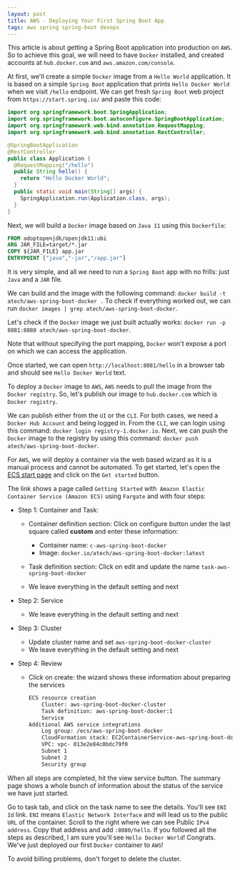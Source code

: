 ```yaml
---
layout: post
title: AWS - Deploying Your First Spring Boot App
tags: aws spring spring-boot devops
---
```


This article is about getting a Spring Boot application into production on `AWS`. So to achieve this goal, we will need to have `Docker` installed, and created accounts at `hub.docker.com` and `aws.amazon.com/console`.

At first, we'll create a simple `Docker` image from a `Hello World` application. It is based on a simple `Spring Boot` application that prints `Hello Docker World` when we visit `/hello` endpoint. We can get fresh `Spring Boot` web project from `https://start.spring.io/` and paste this code:

```java
import org.springframework.boot.SpringApplication;
import org.springframework.boot.autoconfigure.SpringBootApplication;
import org.springframework.web.bind.annotation.RequestMapping;
import org.springframework.web.bind.annotation.RestController;

@SpringBootApplication
@RestController
public class Application {
  @RequestMapping("/hello")
  public String hello() {
    return "Hello Docker World";
  }
  public static void main(String[] args) {
    SpringApplication.run(Application.class, args);
  }
}
```

Next, we will build a `Docker` image based on `Java 11` using this `Dockerfile`:

```dockerfile
FROM adoptopenjdk/openjdk11:ubi
ARG JAR_FILE=target/*.jar
COPY ${JAR_FILE} app.jar
ENTRYPOINT ["java","-jar","/app.jar"]
```

It is very simple, and all we need to run a `Spring Boot` app with no frills: just `Java` and a `JAR` file. 

We can build and the image with the following command: `docker build -t atech/aws-spring-boot-docker .` To check if everything worked out, we can run `docker images | grep atech/aws-spring-boot-docker`.

Let's check if the `Docker` image we just built actually works: `docker run -p 8081:8080 atech/aws-spring-boot-docker`.

Note that without specifying the port mapping, `Docker` won't expose a port on which we can access the application.

Once started, we can open `http://localhost:8081/hello` in a browser tab and should see `Hello Docker World` text.

To deploy a `Docker` image to `AWS`, `AWS` needs to pull the image from the `Docker registry`. So, let's publish our image to `hub.docker.com` which is `Docker registry`. 

We can publish either from the `UI` or the `CLI`. For both cases, we need a `Docker Hub Account` and being logged in. From the `CLI`, we can login using this command: `docker login registry-1.docker.io`.  Next, we can push the `Docker` image to the registry by using this command: `docker push atech/aws-spring-boot-docker`.

For `AWS`, we will deploy a container via the web based wizard as it is a manual process and cannot be automated. To get started, let's open the [ECS start page](https://console.aws.amazon.com/ecs/home) and click on the `Get started` button.

The link shows a page called `Getting Started` with` Amazon Elastic Container Service (Amazon ECS)` using `Fargate` and with four steps: 

- Step 1: Container and Task: 

  - Container definition section: Click on configure button under the last square called **custom** and enter these information:
    - Container name: `c-aws-spring-boot-docker`
    - Image: `docker.io/atech/aws-spring-boot-docker:latest`

  - Task definition section: Click on edit and update the name `task-aws-spring-boot-docker`
  - We leave everything in the default setting and next

- Step 2: Service

  - We leave everything in the default setting and next

- Step 3: Cluster

  - Update cluster name and set `aws-spring-boot-docker-cluster`
  - We leave everything in the default setting and next

- Step 4: Review 

  - Click on create: the wizard shows these information about preparing the services

    ```sh
    ECS resource creation
        Cluster: aws-spring-boot-docker-cluster
        Task definition: aws-spring-boot-docker:1
        Service
    Additional AWS service integrations
    	Log group: /ecs/aws-spring-boot-docker
    	CloudFormation stack: EC2ContainerService-aws-spring-boot-docker-cluster
    	VPC: vpc- 013e2e84c0bdc79f0
    	Subnet 1
    	Subnet 2
    	Security group
    ```

When all steps are completed, hit the view service button. The summary page shows a whole bunch of information about the status of the service we have just started.

Go to task tab, and click on the task name to see the details. You'll see `ENI Id` link. `ENI` means `Elastic Network Interface` and will lead us to the public `URL` of the container. Scroll to the right where we can see Public `IPv4 address`. Copy that address and add `:8080/hello`. If you followed all the steps as described, I am sure you'll see `Hello Docker World`! Congrats. We've just deployed our first `Docker` container to `AWS`!

To avoid billing problems, don't forget to delete the cluster.

